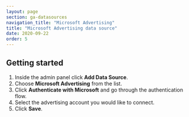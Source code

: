 ```yaml
---
layout: page
section: ga-datasources
navigation_title: "Microsoft Advertising"
title: "Microsoft Advertising data source"
date: 2020-09-22
order: 5
---
```


## Getting started

1. Inside the admin panel click **Add Data Source**.
2. Choose **Microsoft Advertising** from the list.
3. Click **Authenticate with Microsoft** and go through the authentication flow.
4. Select the advertising account you would like to connect.
5. Click **Save**.
